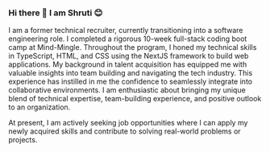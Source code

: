 ### Hi there 👋 I am Shruti 😊
I am a former technical recruiter, currently transitioning into a software engineering role.
I completed a rigorous 10-week full-stack coding boot camp at Mind-Mingle. Throughout the program, I honed my technical skills in TypeScript, HTML, and CSS using the NextJS framework to build web applications.
My background in talent acquisition has equipped me with valuable insights into team building and navigating the tech industry. This experience has instilled in me the confidence to seamlessly integrate into collaborative environments. I am enthusiastic about bringing my unique blend of technical expertise, team-building experience, and positive outlook to an organization.

At present, I am actively seeking job opportunities where I can apply my newly acquired skills and contribute to solving real-world problems or projects.

<!--
**JShruti/JShruti** is a ✨ _special_ ✨ repository because its `README.md` (this file) appears on your GitHub profile.

Here are some ideas to get you started:

- 🔭 I’m currently working on ...
- 🌱 I’m currently learning ...
- 👯 I’m looking to collaborate on ...
- 🤔 I’m looking for help with ...
- 💬 Ask me about ...
- 📫 How to reach me: ...
- 😄 Pronouns: ...
- ⚡ Fun fact: ...
-->
